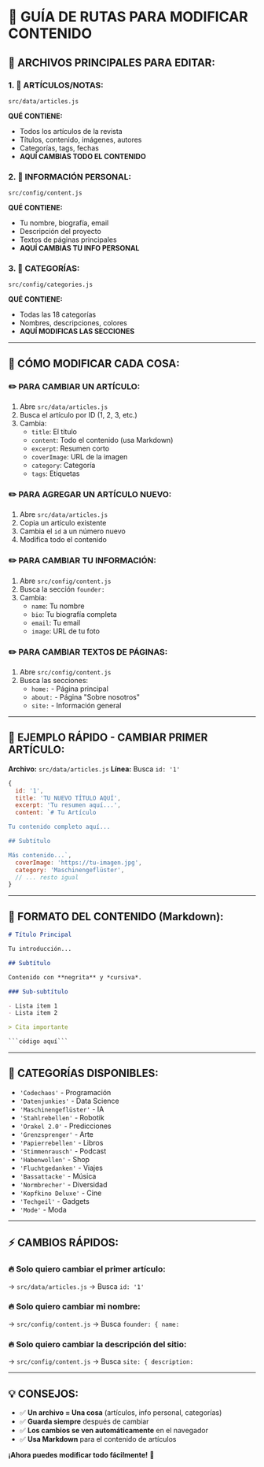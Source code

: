 # 🎯 GUÍA DE RUTAS PARA MODIFICAR CONTENIDO

## 📂 **ARCHIVOS PRINCIPALES PARA EDITAR:**

### 1. 📰 **ARTÍCULOS/NOTAS:**
```
src/data/articles.js
```
**QUÉ CONTIENE:**
- Todos los artículos de la revista
- Títulos, contenido, imágenes, autores
- Categorías, tags, fechas
- **AQUÍ CAMBIAS TODO EL CONTENIDO**

### 2. 🏢 **INFORMACIÓN PERSONAL:**
```
src/config/content.js
```
**QUÉ CONTIENE:**
- Tu nombre, biografía, email
- Descripción del proyecto
- Textos de páginas principales
- **AQUÍ CAMBIAS TU INFO PERSONAL**

### 3. 📂 **CATEGORÍAS:**
```
src/config/categories.js
```
**QUÉ CONTIENE:**
- Todas las 18 categorías
- Nombres, descripciones, colores
- **AQUÍ MODIFICAS LAS SECCIONES**

---

## 🎯 **CÓMO MODIFICAR CADA COSA:**

### ✏️ **PARA CAMBIAR UN ARTÍCULO:**
1. Abre `src/data/articles.js`
2. Busca el artículo por ID (1, 2, 3, etc.)
3. Cambia:
   - `title`: El título
   - `content`: Todo el contenido (usa Markdown)
   - `excerpt`: Resumen corto
   - `coverImage`: URL de la imagen
   - `category`: Categoría
   - `tags`: Etiquetas

### ✏️ **PARA AGREGAR UN ARTÍCULO NUEVO:**
1. Abre `src/data/articles.js`
2. Copia un artículo existente
3. Cambia el `id` a un número nuevo
4. Modifica todo el contenido

### ✏️ **PARA CAMBIAR TU INFORMACIÓN:**
1. Abre `src/config/content.js`
2. Busca la sección `founder:`
3. Cambia:
   - `name`: Tu nombre
   - `bio`: Tu biografía completa
   - `email`: Tu email
   - `image`: URL de tu foto

### ✏️ **PARA CAMBIAR TEXTOS DE PÁGINAS:**
1. Abre `src/config/content.js`
2. Busca las secciones:
   - `home:` - Página principal
   - `about:` - Página "Sobre nosotros"
   - `site:` - Información general

---

## 🚀 **EJEMPLO RÁPIDO - CAMBIAR PRIMER ARTÍCULO:**

**Archivo:** `src/data/articles.js`
**Línea:** Busca `id: '1'`

```javascript
{
  id: '1',
  title: 'TU NUEVO TÍTULO AQUÍ',
  excerpt: 'Tu resumen aquí...',
  content: `# Tu Artículo

Tu contenido completo aquí...

## Subtítulo

Más contenido...`,
  coverImage: 'https://tu-imagen.jpg',
  category: 'Maschinengeflüster',
  // ... resto igual
}
```

---

## 📝 **FORMATO DEL CONTENIDO (Markdown):**

```markdown
# Título Principal

Tu introducción...

## Subtítulo

Contenido con **negrita** y *cursiva*.

### Sub-subtítulo

- Lista item 1
- Lista item 2

> Cita importante

```código aquí```
```

---

## 🎨 **CATEGORÍAS DISPONIBLES:**

- `'Codechaos'` - Programación
- `'Datenjunkies'` - Data Science
- `'Maschinengeflüster'` - IA
- `'Stahlrebellen'` - Robotik
- `'Orakel 2.0'` - Predicciones
- `'Grenzsprenger'` - Arte
- `'Papierrebellen'` - Libros
- `'Stimmenrausch'` - Podcast
- `'Habenwollen'` - Shop
- `'Fluchtgedanken'` - Viajes
- `'Bassattacke'` - Música
- `'Normbrecher'` - Diversidad
- `'Kopfkino Deluxe'` - Cine
- `'Techgeil'` - Gadgets
- `'Mode'` - Moda

---

## ⚡ **CAMBIOS RÁPIDOS:**

### 🔥 **Solo quiero cambiar el primer artículo:**
→ `src/data/articles.js` → Busca `id: '1'`

### 🔥 **Solo quiero cambiar mi nombre:**
→ `src/config/content.js` → Busca `founder: { name:`

### 🔥 **Solo quiero cambiar la descripción del sitio:**
→ `src/config/content.js` → Busca `site: { description:`

---

## 💡 **CONSEJOS:**

- ✅ **Un archivo = Una cosa** (artículos, info personal, categorías)
- ✅ **Guarda siempre** después de cambiar
- ✅ **Los cambios se ven automáticamente** en el navegador
- ✅ **Usa Markdown** para el contenido de artículos

**¡Ahora puedes modificar todo fácilmente!** 🎉